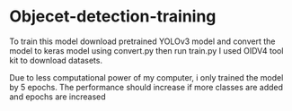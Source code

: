 # Objecet-detection-training


To train this model download pretrained YOLOv3 model and convert the model to keras model using convert.py then run train.py
I used OIDV4 tool kit to download datasets.

Due to less computational power of my computer, i only trained the model by 5 epochs. 
The performance should  increase if more classes are added and epochs are increased

